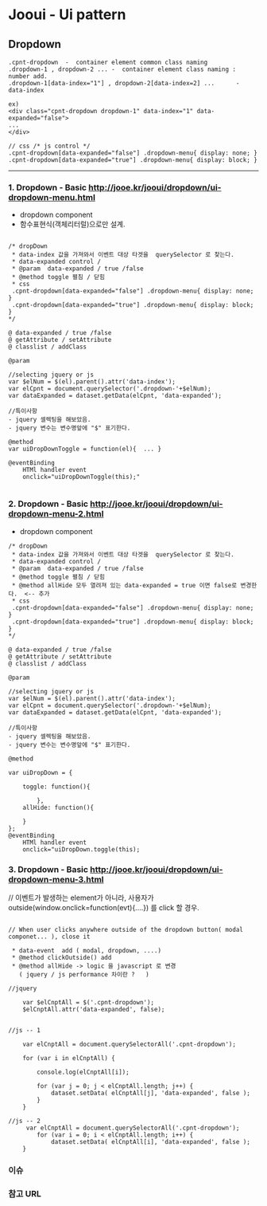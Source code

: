 # Jooui -  Ui pattern 


## Dropdown

```
.cpnt-dropdown  -  container element common class naming 
.dropdown-1 , dropdown-2 ... -  container element class naming :  number add. 
.dropdown-1[data-index="1"] , dropdown-2[data-index=2] ...      -  data-index 

ex)
<div class="cpnt-dropdown dropdown-1" data-index="1" data-expanded="false">
...
</div>

// css /* js control */
.cpnt-dropdown[data-expanded="false"] .dropdown-menu{ display: none; }
.cpnt-dropdown[data-expanded="true"] .dropdown-menu{ display: block; }

```

------------------------------------------------------------
### 1. Dropdown - Basic  <http://jooe.kr/jooui/dropdown/ui-dropdown-menu.html>

* dropdown component
* 함수표현식(객체리터럴)으로만  설계. 

```

/* dropDown
 * data-index 값을 가져와서 이벤트 대상 타겟을  querySelector 로 찾는다. 
 * data-expanded control / 
 * @param  data-expanded / true /false 
 * @method toggle 펼침 / 닫힘 
 * css
 .cpnt-dropdown[data-expanded="false"] .dropdown-menu{ display: none; }
 .cpnt-dropdown[data-expanded="true"] .dropdown-menu{ display: block; }	
*/

@ data-expanded / true /false 
@ getAttribute / setAttribute 
@ classlist / addClass 

@param 

//selecting jquery or js
var $elNum = $(el).parent().attr('data-index');
var elCpnt = document.querySelector('.dropdown-'+$elNum);
var dataExpanded = dataset.getData(elCpnt, 'data-expanded');

//특이사항 
- jquery 셀렉팅을 해보았음. 
- jquery 변수는 변수명앞에 "$" 표기한다. 

@method
var uiDropDownToggle = function(el){  ... }

@eventBinding 
	HTMl handler event 
	onclick="uiDropDownToggle(this);"


```

### 2. Dropdown - Basic  <http://jooe.kr/jooui/dropdown/ui-dropdown-menu-2.html>

* dropdown component

```
/* dropDown
 * data-index 값을 가져와서 이벤트 대상 타겟을  querySelector 로 찾는다. 
 * data-expanded control / 
 * @param  data-expanded / true /false 
 * @method toggle 펼침 / 닫힘 
 * @method allHide 모두 열려져 있는 data-expanded = true 이면 false로 변경한다.  <-- 추가 
 * css
 .cpnt-dropdown[data-expanded="false"] .dropdown-menu{ display: none; }
 .cpnt-dropdown[data-expanded="true"] .dropdown-menu{ display: block; }	
*/

@ data-expanded / true /false 
@ getAttribute / setAttribute 
@ classlist / addClass 

@param 

//selecting jquery or js
var $elNum = $(el).parent().attr('data-index');
var elCpnt = document.querySelector('.dropdown-'+$elNum);
var dataExpanded = dataset.getData(elCpnt, 'data-expanded');

//특이사항 
- jquery 셀렉팅을 해보았음. 
- jquery 변수는 변수명앞에 "$" 표기한다. 

@method

var uiDropDown = {

	toggle: function(){

		},
	allHide: function(){

	} 	
};
@eventBinding 
	HTMl handler event 
	onclick="uiDropDown.toggle(this);

```
### 3. Dropdown - Basic  <http://jooe.kr/jooui/dropdown/ui-dropdown-menu-3.html>
// 이벤트가 발생하는 element가 아니라, 사용자가  outside(window.onclick=function(evt){....}) 를  click 할 경우. 

```

// When user clicks anywhere outside of the dropdown button( modal componet... ), close it

 * data-event  add ( modal, dropdown, ....)
 * @method clickOutside() add
 * @method allHide -> logic 을 javascript 로 변경 
   ( jquery / js performance 차이란 ?   )

//jquery 

	var $elCnptAll = $('.cpnt-dropdown');
	$elCnptAll.attr('data-expanded', false);


//js -- 1
		
	var elCnptAll = document.querySelectorAll('.cpnt-dropdown');

	for (var i in elCnptAll) {

		console.log(elCnptAll[i]);

	  	for (var j = 0; j < elCnptAll.length; j++) {
			dataset.setData( elCnptAll[j], 'data-expanded', false );
	  	}
	}
		
//js -- 2
	 var elCnptAll = document.querySelectorAll('.cpnt-dropdown');
		for (var i = 0; i < elCnptAll.length; i++) {
			dataset.setData( elCnptAll[i], 'data-expanded', false );
	}

```

### 이슈 


### 참고 URL 


